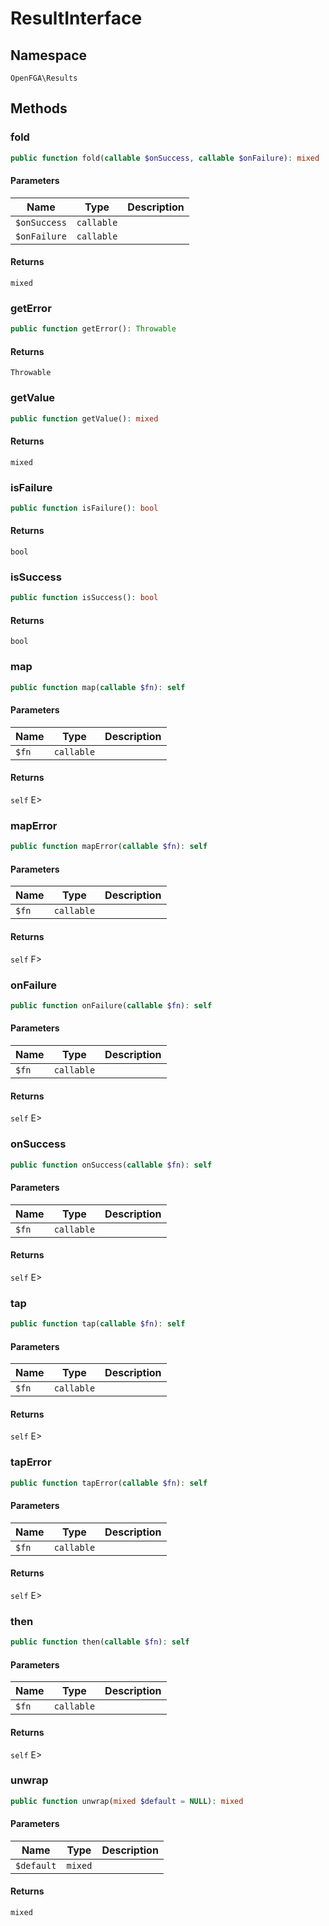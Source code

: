 # ResultInterface


## Namespace
`OpenFGA\Results`


## Methods
### fold


```php
public function fold(callable $onSuccess, callable $onFailure): mixed
```


#### Parameters
| Name | Type | Description |
|------|------|-------------|
| `$onSuccess` | `callable` |  |
| `$onFailure` | `callable` |  |

#### Returns
`mixed` 

### getError


```php
public function getError(): Throwable
```



#### Returns
`Throwable` 

### getValue


```php
public function getValue(): mixed
```



#### Returns
`mixed` 

### isFailure


```php
public function isFailure(): bool
```



#### Returns
`bool` 

### isSuccess


```php
public function isSuccess(): bool
```



#### Returns
`bool` 

### map


```php
public function map(callable $fn): self
```


#### Parameters
| Name | Type | Description |
|------|------|-------------|
| `$fn` | `callable` |  |

#### Returns
`self` E&gt;

### mapError


```php
public function mapError(callable $fn): self
```


#### Parameters
| Name | Type | Description |
|------|------|-------------|
| `$fn` | `callable` |  |

#### Returns
`self` F&gt;

### onFailure


```php
public function onFailure(callable $fn): self
```


#### Parameters
| Name | Type | Description |
|------|------|-------------|
| `$fn` | `callable` |  |

#### Returns
`self` E&gt;

### onSuccess


```php
public function onSuccess(callable $fn): self
```


#### Parameters
| Name | Type | Description |
|------|------|-------------|
| `$fn` | `callable` |  |

#### Returns
`self` E&gt;

### tap


```php
public function tap(callable $fn): self
```


#### Parameters
| Name | Type | Description |
|------|------|-------------|
| `$fn` | `callable` |  |

#### Returns
`self` E&gt;

### tapError


```php
public function tapError(callable $fn): self
```


#### Parameters
| Name | Type | Description |
|------|------|-------------|
| `$fn` | `callable` |  |

#### Returns
`self` E&gt;

### then


```php
public function then(callable $fn): self
```


#### Parameters
| Name | Type | Description |
|------|------|-------------|
| `$fn` | `callable` |  |

#### Returns
`self` E&gt;

### unwrap


```php
public function unwrap(mixed $default = NULL): mixed
```


#### Parameters
| Name | Type | Description |
|------|------|-------------|
| `$default` | `mixed` |  |

#### Returns
`mixed` 

